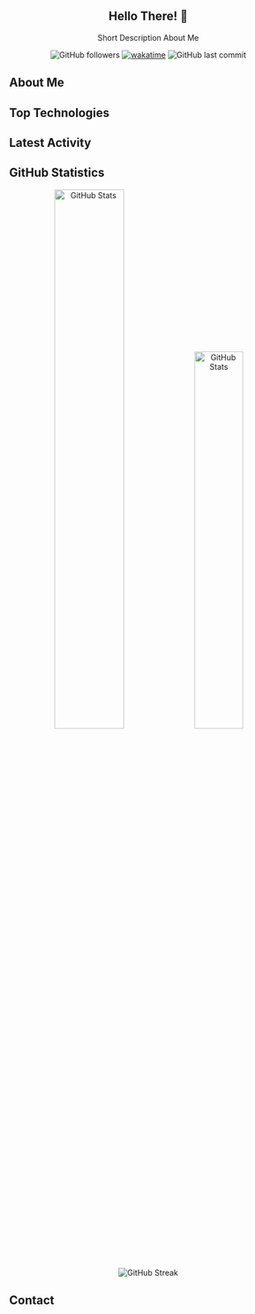 <div id="top"></div>

<div align="center" id="title_card">

## Hello There! :wave:
Short Description About Me

<!-- ![Visitors](https://visitor-badge-reloaded.herokuapp.com/badge?page_id=kgreen1200.kgreen1200&style=for-the-badge&logo=github) -->
![GitHub followers](https://img.shields.io/github/followers/kgreen1200?logo=github&style=for-the-badge)
[![wakatime](https://wakatime.com/badge/user/c8d23037-71b0-4854-aca8-3cf1995fa6e4.svg?style=for-the-badge)](https://wakatime.com/@c8d23037-71b0-4854-aca8-3cf1995fa6e4)
![GitHub last commit](https://img.shields.io/github/last-commit/kgreen1200/kgreen1200?label=Last%20Updated&logo=github&style=for-the-badge)

</div>

## About Me

## Top Technologies

## Latest Activity
<!--START_SECTION:activity-->

## GitHub Statistics
<p align="center">
<img alt="GitHub Stats" src="https://github-readme-stats.vercel.app/api?username=kgreen1200&count_private=true&show_icons=true" width=50%>
<img alt="GitHub Stats" src="https://github-readme-stats.vercel.app/api/top-langs/?username=kgreen1200&layout=compact" width=41.8%>
<img alt="GitHub Streak" src="https://github-readme-streak-stats.herokuapp.com/?user=kgreen1200">
</p>

## Contact
